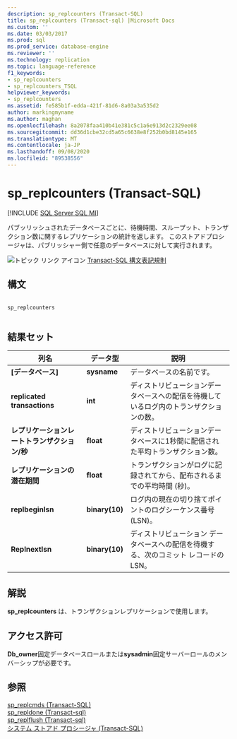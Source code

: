 ```yaml
---
description: sp_replcounters (Transact-SQL)
title: sp_replcounters (Transact-sql) |Microsoft Docs
ms.custom: ''
ms.date: 03/03/2017
ms.prod: sql
ms.prod_service: database-engine
ms.reviewer: ''
ms.technology: replication
ms.topic: language-reference
f1_keywords:
- sp_replcounters
- sp_replcounters_TSQL
helpviewer_keywords:
- sp_replcounters
ms.assetid: fe585b1f-edda-421f-81d6-8a03a3a535d2
author: markingmyname
ms.author: maghan
ms.openlocfilehash: 8a2078faa410b41e381c5c1a6e913d2c2329ee08
ms.sourcegitcommit: dd36d1cbe32cd5a65c6638e8f252b0bd8145e165
ms.translationtype: MT
ms.contentlocale: ja-JP
ms.lasthandoff: 09/08/2020
ms.locfileid: "89538556"
---
```

# <a name="sp_replcounters-transact-sql"></a>sp_replcounters (Transact-SQL)
[!INCLUDE [SQL Server SQL MI](../../includes/applies-to-version/sql-asdbmi.md)]

  パブッリッシュされたデータベースごとに、待機時間、スループット、トランザクション数に関するレプリケーションの統計を返します。 このストアドプロシージャは、パブリッシャー側で任意のデータベースに対して実行されます。  
  
 ![トピック リンク アイコン](../../database-engine/configure-windows/media/topic-link.gif "トピック リンク アイコン") [Transact-SQL 構文表記規則](../../t-sql/language-elements/transact-sql-syntax-conventions-transact-sql.md)  
  
## <a name="syntax"></a>構文  
  
```  
  
sp_replcounters  
  
```  
  
## <a name="result-sets"></a>結果セット  
  
|列名|データ型|説明|  
|-----------------|---------------|-----------------|  
|**[データベース]**|**sysname**|データベースの名前です。|  
|**replicated transactions**|**int**|ディストリビューションデータベースへの配信を待機しているログ内のトランザクションの数。|  
|**レプリケーションレートトランザクション/秒**|**float**|ディストリビューションデータベースに1秒間に配信された平均トランザクション数。|  
|**レプリケーションの潜在期間**|**float**|トランザクションがログに記録されてから、配布されるまでの平均時間 (秒)。|  
|**replbeginlsn**|**binary(10)**|ログ内の現在の切り捨てポイントのログシーケンス番号 (LSN)。|  
|**Replnextlsn**|**binary(10)**|ディストリビューション データベースへの配信を待機する、次のコミット レコードの LSN。|  
  
## <a name="remarks"></a>解説  
 **sp_replcounters** は、トランザクションレプリケーションで使用します。  
  
## <a name="permissions"></a>アクセス許可  
 **Db_owner**固定データベースロールまたは**sysadmin**固定サーバーロールのメンバーシップが必要です。  
  
## <a name="see-also"></a>参照  
 [sp_replcmds &#40;Transact-SQL&#41;](../../relational-databases/system-stored-procedures/sp-replcmds-transact-sql.md)   
 [sp_repldone &#40;Transact-sql&#41;](../../relational-databases/system-stored-procedures/sp-repldone-transact-sql.md)   
 [sp_replflush &#40;Transact-sql&#41;](../../relational-databases/system-stored-procedures/sp-replflush-transact-sql.md)   
 [システム ストアド プロシージャ &#40;Transact-SQL&#41;](../../relational-databases/system-stored-procedures/system-stored-procedures-transact-sql.md)  
  
  
